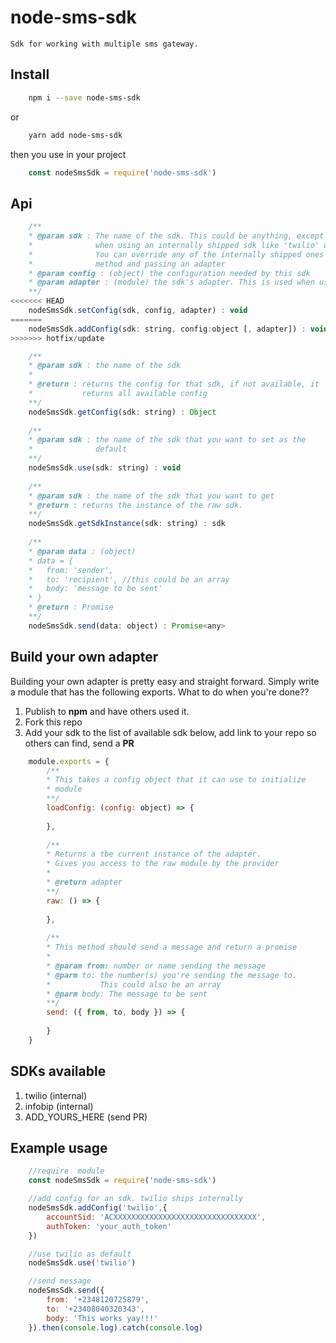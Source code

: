 # node-sms-sdk
    Sdk for working with multiple sms gateway.

## Install
```bash
    npm i --save node-sms-sdk
```
or
```bash
    yarn add node-sms-sdk
```
then you use in your project

```javascript
    const nodeSmsSdk = require('node-sms-sdk')
```

## Api

```javascript
    /**
    * @param sdk : The name of the sdk. This could be anything, except
    *              when using an internally shipped sdk like 'twilio' or 'infobip'.
    *              You can override any of the internally shipped ones with yours by calling this
    *              method and passing an adapter
    * @param config : (object) the configuration needed by this sdk
    * @param adapter : (module) the sdk's adapter. This is used when using an external sdk
    **/
<<<<<<< HEAD
    nodeSmsSdk.setConfig(sdk, config, adapter) : void
=======
    nodeSmsSdk.addConfig(sdk: string, config:object [, adapter]) : void
>>>>>>> hotfix/update

	/**
    * @param sdk : the name of the sdk
    * 
    * @return : returns the config for that sdk, if not available, it
    *           returns all available config
    **/
    nodeSmsSdk.getConfig(sdk: string) : Object
    
    /**
    * @param sdk : the name of the sdk that you want to set as the
    *              default
    **/
    nodeSmsSdk.use(sdk: string) : void
    
    /**
    * @param sdk : the name of the sdk that you want to get
    * @return : returns the instance of the raw sdk.
    **/
    nodeSmsSdk.getSdkInstance(sdk: string) : sdk
    
    /**
    * @param data : (object)
    * data = {
    * 	from: 'sender',
    * 	to: 'recipient', //this could be an array
    * 	body: 'message to be sent'
	* }
    * @return : Promise
    **/
    nodeSmsSdk.send(data: object) : Promise<any>
``` 

## Build your own adapter
Building your own adapter is pretty easy and straight forward.
Simply write a module that has the following exports.
What to do when you're done??
1. Publish to **npm** and have others used it.
2. Fork this repo
3. Add your sdk to the list of available sdk below, add link to your repo so others can find, send a **PR** 

```javascript
	module.exports = {
    	/**
        * This takes a config object that it can use to initialize 
        * module
        **/
    	loadConfig: (config: object) => {
        	
        },
        
        /**
        * Returns a tbe current instance of the adapter. 
        * Gives you access to the raw module by the provider
        * 
        * @return adapter
        **/
        raw: () => {
        	
        },
        
        /**
        * This method should send a message and return a promise
        * 
        * @param from: number or name sending the message
        * @parm to: the number(s) you're sending the message to. 
        *           This could also be an array
        * @parm body: The message to be sent
        **/
        send: ({ from, to, body }) => {
        	
        }
    }
```
## SDKs available
1. twilio (internal)
2. infobip (internal)
3. ADD_YOURS_HERE (send PR)


## Example usage

```javascript
    //require  module 
	const nodeSmsSdk = require('node-sms-sdk')

    //add config for an sdk. twilio ships internally
    nodeSmsSdk.addConfig('twilio',{
        accountSid: 'ACXXXXXXXXXXXXXXXXXXXXXXXXXXXXXXXX', 
        authToken: 'your_auth_token'
    })

    //use twilio as default
    nodeSmsSdk.use('twilio')

    //send message
    nodeSmsSdk.send({
    	from: '+2348120725879', 
        to: '+23408040320343', 
        body: 'This works yay!!!'
    }).then(console.log).catch(console.log)
```
